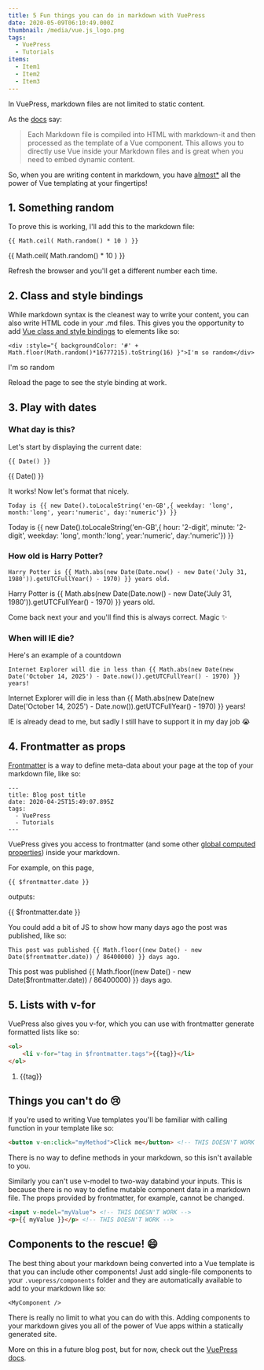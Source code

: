 ```yaml
---
title: 5 Fun things you can do in markdown with VuePress
date: 2020-05-09T06:10:49.000Z
thumbnail: /media/vue.js_logo.png
tags:
  - VuePress
  - Tutorials
items:
  - Item1
  - Item2
  - Item3
---
```

In VuePress, markdown files are not limited to static content. 

As the [docs](https://vuepress.vuejs.org/guide/#how-it-works) say:

> Each Markdown file is compiled into HTML with markdown-it and then processed as the template of a Vue component. This allows you to directly use Vue inside your Markdown files and is great when you need to embed dynamic content.

So, when you are writing content in markdown, you have [almost*](#things-you-can-t-do) all the power of Vue templating at your fingertips!

## 1. Something random

To prove this is working, I'll add this to the markdown file:

```
{{ Math.ceil( Math.random() * 10 ) }}
```

{{ Math.ceil( Math.random() * 10 ) }}

Refresh the browser and you'll get a different number each time. 

## 2. Class and style bindings

While markdown syntax is the cleanest way to write your content, you can also write HTML code in your .md files. This gives you the opportunity to add [Vue class and style bindings](https://v1.vuejs.org/guide/class-and-style.html) to elements like so:

```
<div :style="{ backgroundColor: '#' + Math.floor(Math.random()*16777215).toString(16) }">I'm so random</div>
```

<div :style="{ backgroundColor: '#' + Math.floor(Math.random()*16777215).toString(16) }">I'm so random</div>

Reload the page to see the style binding at work.

## 3. Play with dates

### What day is this?

Let's start by displaying the current date:

```
{{ Date() }}
```

{{ Date() }}

It works! Now let's format that nicely.

```
Today is {{ new Date().toLocaleString('en-GB',{ weekday: 'long', month:'long', year:'numeric', day:'numeric'}) }}
```

Today is {{ new Date().toLocaleString('en-GB',{ hour: '2-digit', minute: '2-digit', weekday: 'long', month:'long', year:'numeric', day:'numeric'}) }}

### How old is Harry Potter?

```
Harry Potter is {{ Math.abs(new Date(Date.now() - new Date('July 31, 1980')).getUTCFullYear() - 1970) }} years old.
```

Harry Potter is {{ Math.abs(new Date(Date.now() - new Date('July 31, 1980')).getUTCFullYear() - 1970) }} years old.

Come back next your and you'll find this is always correct. Magic :sparkles:

### When will IE die?

Here's an example of a countdown

```
Internet Explorer will die in less than {{ Math.abs(new Date(new Date('October 14, 2025') - Date.now()).getUTCFullYear() - 1970) }} years!
```

Internet Explorer will die in less than {{ Math.abs(new Date(new Date('October 14, 2025') - Date.now()).getUTCFullYear() - 1970) }} years!

IE is already dead to me, but sadly I still have to support it in my day job :sob:

## 4. Frontmatter as props

[Frontmatter](https://v1.vuepress.vuejs.org/guide/frontmatter.html) is a way to define meta-data about your page at the top of your markdown file, like so:

```
---
title: Blog post title
date: 2020-04-25T15:49:07.895Z
tags:
  - VuePress
  - Tutorials
---
```

VuePress gives you access to frontmatter (and some other [global computed properties](https://v1.vuepress.vuejs.org/guide/global-computed.html)) inside your markdown.

For example, on this page, 

```
{{ $frontmatter.date }}
```

outputs:

{{ $frontmatter.date }}

You could add a bit of JS to show how many days ago the post was published, like so:

```
This post was published {{ Math.floor((new Date() - new Date($frontmatter.date)) / 86400000) }} days ago.
```

This post was published {{ Math.floor((new Date() - new Date($frontmatter.date)) / 86400000) }} days ago.

## 5. Lists with v-for

VuePress also gives you v-for, which you can use with frontmatter generate formatted lists like so:

```html
<ol>
    <li v-for="tag in $frontmatter.tags">{{tag}}</li>
</ol>
```

<ol>
    <li v-for="tag in $frontmatter.tags">{{tag}}</li>
</ol>

## Things you can't do :cry:

If you're used to writing Vue templates you'll be familiar with calling function in your template like so:

```html
<button v-on:click="myMethod">Click me</button> <!-- THIS DOESN'T WORK -->
```

There is no way to define methods in your markdown, so this isn't available to you. 

Similarly you can't use v-model to two-way databind your inputs. This is because there is no way to define mutable component data in a markdown file. The props provided by frontmatter, for example, cannot be changed.

```html
<input v-model="myValue"> <!-- THIS DOESN'T WORK -->
<p>{{ myValue }}</p> <!-- THIS DOESN'T WORK -->
```

## Components to the rescue! :smile:

The best thing about your markdown being converted into a Vue template is that you can include other components! Just add single-file components to your `.vuepress/components` folder and they are automatically available to add to your markdown like so:

```
<MyComponent />
```

There is really no limit to what you can do with this. Adding components to your markdown gives you all of the power of Vue apps within a statically generated site. 

More on this in a future blog post, but for now, check out the [VuePress docs](https://vuepress.vuejs.org/guide/using-vue.html#using-components).

<TinyLetter />